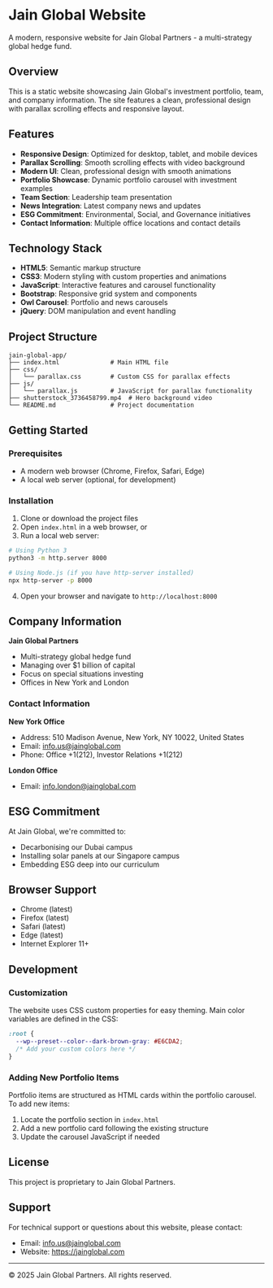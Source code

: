 # Jain Global Website

A modern, responsive website for Jain Global Partners - a multi-strategy global hedge fund.

## Overview

This is a static website showcasing Jain Global's investment portfolio, team, and company information. The site features a clean, professional design with parallax scrolling effects and responsive layout.

## Features

- **Responsive Design**: Optimized for desktop, tablet, and mobile devices
- **Parallax Scrolling**: Smooth scrolling effects with video background
- **Modern UI**: Clean, professional design with smooth animations
- **Portfolio Showcase**: Dynamic portfolio carousel with investment examples
- **Team Section**: Leadership team presentation
- **News Integration**: Latest company news and updates
- **ESG Commitment**: Environmental, Social, and Governance initiatives
- **Contact Information**: Multiple office locations and contact details

## Technology Stack

- **HTML5**: Semantic markup structure
- **CSS3**: Modern styling with custom properties and animations
- **JavaScript**: Interactive features and carousel functionality
- **Bootstrap**: Responsive grid system and components
- **Owl Carousel**: Portfolio and news carousels
- **jQuery**: DOM manipulation and event handling

## Project Structure

```
jain-global-app/
├── index.html              # Main HTML file
├── css/
│   └── parallax.css        # Custom CSS for parallax effects
├── js/
│   └── parallax.js         # JavaScript for parallax functionality
├── shutterstock_3736458799.mp4  # Hero background video
└── README.md               # Project documentation
```

## Getting Started

### Prerequisites

- A modern web browser (Chrome, Firefox, Safari, Edge)
- A local web server (optional, for development)

### Installation

1. Clone or download the project files
2. Open `index.html` in a web browser, or
3. Run a local web server:

```bash
# Using Python 3
python3 -m http.server 8000

# Using Node.js (if you have http-server installed)
npx http-server -p 8000
```

4. Open your browser and navigate to `http://localhost:8000`

## Company Information

**Jain Global Partners**
- Multi-strategy global hedge fund
- Managing over $1 billion of capital
- Focus on special situations investing
- Offices in New York and London

### Contact Information

**New York Office**
- Address: 510 Madison Avenue, New York, NY 10022, United States
- Email: info.us@jainglobal.com
- Phone: Office +1(212), Investor Relations +1(212)

**London Office**
- Email: info.london@jainglobal.com

## ESG Commitment

At Jain Global, we're committed to:
- Decarbonising our Dubai campus
- Installing solar panels at our Singapore campus
- Embedding ESG deep into our curriculum

## Browser Support

- Chrome (latest)
- Firefox (latest)
- Safari (latest)
- Edge (latest)
- Internet Explorer 11+

## Development

### Customization

The website uses CSS custom properties for easy theming. Main color variables are defined in the CSS:

```css
:root {
  --wp--preset--color--dark-brown-gray: #E6CDA2;
  /* Add your custom colors here */
}
```

### Adding New Portfolio Items

Portfolio items are structured as HTML cards within the portfolio carousel. To add new items:

1. Locate the portfolio section in `index.html`
2. Add a new portfolio card following the existing structure
3. Update the carousel JavaScript if needed

## License

This project is proprietary to Jain Global Partners.

## Support

For technical support or questions about this website, please contact:
- Email: info.us@jainglobal.com
- Website: https://jainglobal.com

---

© 2025 Jain Global Partners. All rights reserved.
